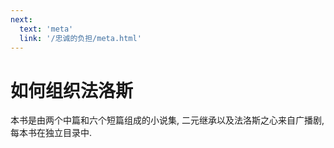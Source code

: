 ```yaml
---
next:
  text: 'meta'
  link: '/忠诚的负担/meta.html'
---
```


# 如何组织法洛斯

本书是由两个中篇和六个短篇组成的小说集, 二元继承以及法洛斯之心来自广播剧, 每本书在独立目录中.
